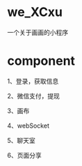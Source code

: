 # we_XCxu

  一个关于画画的小程序


# component

  1、登录，获取信息

  2、微信支付，提现

  3、画布

  4、webSocket

  5、聊天室

  6、页面分享
